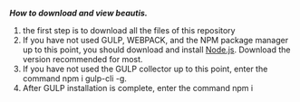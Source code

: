 ***How to download and view beautis.***


1. the first step is to download all the files of this repository
2. If you have not used GULP, WEBPACK, and the NPM package manager up to this point, you should download and install [Node.js](https://nodejs.org/en/).
Download the version recommended for most.
3. If you have not used the GULP collector up to this point, enter the command npm i gulp-cli -g.
4. After GULP installation is complete, enter the command npm i
